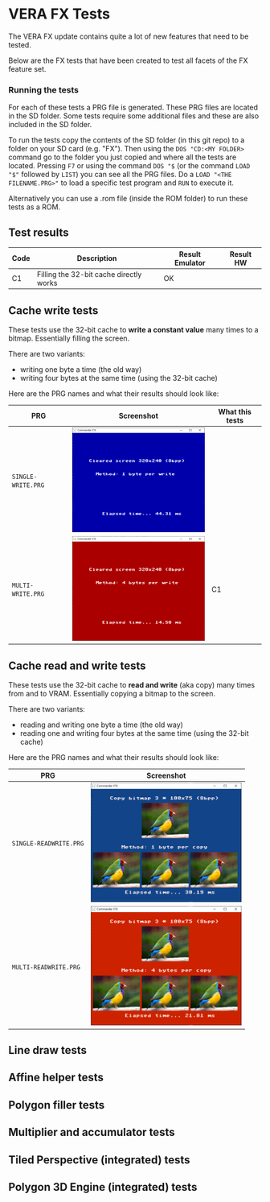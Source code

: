 
# VERA FX Tests

The VERA FX update contains quite a lot of new features that need to be tested.

Below are the FX tests that have been created to test all facets of the FX feature set.

### Running the tests

For each of these tests a PRG file is generated. These PRG files are located in the SD folder. 
Some tests require some additional files and these are also included in the SD folder.

To run the tests copy the contents of the SD folder (in this git repo) to a folder on your SD card (e.g. "FX").
Then using the `DOS "CD:<MY FOLDER>` command go to the folder you just copied and where all the tests are located. 
Pressing `F7` or using the command `DOS "$` (or the command `LOAD "$"` followed by `LIST`) you can see all the PRG files. 
Do a `LOAD "<THE FILENAME.PRG>"` to load a specific test program and `RUN` to execute it.

Alternatively you can use a .rom file (inside the ROM folder) to run these tests as a ROM.

## Test results

| Code | Description | Result Emulator | Result HW |
| ------------- | ------------- | --------- | --------- |
|  C1  | Filling the 32-bit cache directly works | OK |  |

## Cache write tests

These tests use the 32-bit cache to **write a constant value** many times to a bitmap. Essentially filling the screen.

There are two variants: 
  - writing one byte a time (the old way) 
  - writing four bytes at the same time (using the 32-bit cache)

Here are the PRG names and what their results should look like:

| PRG  | Screenshot | What this tests |
| ------------- | ------------- | ------------- |
| `SINGLE-WRITE.PRG`  | <img src='screenshots/SINGLE-WRITE.PRG.png' width='300'> |  |
| `MULTI-WRITE.PRG`  | <img src='screenshots/MULTI-WRITE.PRG.png' width='300'> | C1 |


## Cache read and write tests

These tests use the 32-bit cache to **read and write** (aka copy) many times from and to VRAM. Essentially copying a bitmap to the screen.

There are two variants: 
  - reading and writing one byte a time (the old way) 
  - reading one and writing four bytes at the same time (using the 32-bit cache)

Here are the PRG names and what their results should look like:

| PRG  | Screenshot |
| ------------- | ------------- |
| `SINGLE-READWRITE.PRG`  | <img src='screenshots/SINGLE-READWRITE.PRG.png' width='300'> |
| `MULTI-READWRITE.PRG`  | <img src='screenshots/MULTI-READWRITE.PRG.png' width='300'> |


## Line draw tests




## Affine helper tests



## Polygon filler tests



## Multiplier and accumulator tests



## Tiled Perspective (integrated) tests 



## Polygon 3D Engine (integrated) tests




